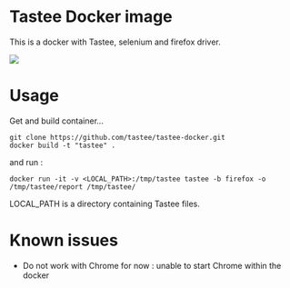 # Tastee Docker image

This is a docker with Tastee, selenium and firefox driver.

<img src="https://tastee.github.io/img/home.png"/>

# Usage

Get and build container...

```
git clone https://github.com/tastee/tastee-docker.git
docker build -t "tastee" .
```

and run :

```
docker run -it -v <LOCAL_PATH>:/tmp/tastee tastee -b firefox -o /tmp/tastee/report /tmp/tastee/
```

LOCAL_PATH is a directory containing Tastee files.

# Known issues

* Do not work with Chrome for now : unable to start Chrome within the docker
